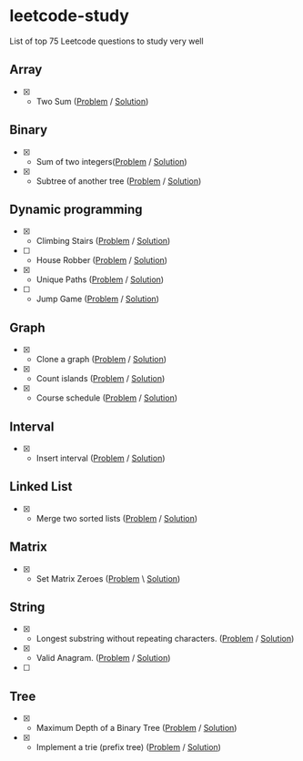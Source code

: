 # leetcode-study
List of top 75 Leetcode questions to study very well

## Array
- [x] - Two Sum ([Problem](https://leetcode.com/problems/two-sum/) / [Solution](two-sum.md))

## Binary
- [x] - Sum of two integers([Problem](https://leetcode.com/problems/sum-of-two-integers/) / [Solution](sum-two-integers.md))
- [x] - Subtree of another tree ([Problem](https://leetcode.com/problems/subtree-of-another-tree) / [Solution](subtree-of-another-tree.md))

## Dynamic programming
 - [x] - Climbing Stairs ([Problem](https://leetcode.com/problems/climbing-stairs/) / [Solution](climbing-stairs.md))
 - [ ] - House Robber ([Problem](https://leetcode.com/problems/house-robber/) / [Solution](house-robber.md))
 - [x] - Unique Paths ([Problem](https://leetcode.com/problems/unique-paths/) / [Solution](unique-paths.md)) 
 - [ ] - Jump Game ([Problem](https://leetcode.com/problems/jump-game/) / [Solution](jump-game.md))
## Graph
- [x] - Clone a graph ([Problem](https://leetcode.com/problems/clone-graph/) / [Solution](clone-graph.md)) 
- [x] - Count islands ([Problem](https://leetcode.com/problems/number-of-islands/) / [Solution](number-of-islands.md))
- [x] - Course schedule ([Problem](https://leetcode.com/problems/course-schedule/) / [Solution](course-schedule.md))

## Interval 
- [x] - Insert interval ([Problem](https://leetcode.com/problems/insert-interval/) / [Solution](insert-interval.md))

## Linked List
- [x] - Merge two sorted lists ([Problem](https://leetcode.com/problems/merge-two-sorted-lists/) / [Solution](merge-two-sorted-lists.md))

## Matrix
- [x] - Set Matrix Zeroes ([Problem](https://leetcode.com/problems/set-matrix-zeroes/solution/) \ [Solution](set-matrix-zeroes.md))

## String 
- [x] - Longest substring without repeating characters. ([Problem](https://leetcode.com/problems/longest-substring-without-repeating-characters/) / [Solution](longest-substring.md)) 
- [x] - Valid Anagram. ([Problem](https://leetcode.com/problems/valid-anagram/) / [Solution](valid-anagram.md))
- [ ] 
## Tree
 - [x] - Maximum Depth of a Binary Tree ([Problem](https://leetcode.com/problems/maximum-depth-of-binary-tree/) / [Solution](tree-max-depth.md))
 - [x] - Implement a trie (prefix tree) ([Problem](https://leetcode.com/problems/implement-trie-prefix-tree/) / [Solution](implement-trie.md))
